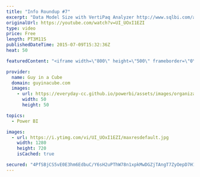 ```yaml
---
title: "Info Roundup #7"
excerpt: "Data Model Size with VertiPaq Analyzer http://www.sqlbi.com/articles/data-model-size-with-vertipaq-analyzer/  Easier to use Web Sample for Power BI Rest APIs https://github.com/PowerBI/getting-started-web-app-asp.net  Refresh for on-premises sources is here! http://blogs.msdn.com/b/powerbi/archive/2015/07/07/refresh-for-on-premises-sources-is-here.aspx"
originalUrl: https://youtube.com/watch?v=UI_UOxI1EZI
type: video
price: Free
length: PT3M11S
publishedDateTime: 2015-07-09T15:32:36Z
heat: 50

featuredContent: "<iframe width=\"800\" height=\"500\" frameborder=\"0\" src=\"https://www.youtube.com/embed/UI_UOxI1EZI\" allow=\"accelerometer; autoplay; encrypted-media; gyroscope; picture-in-picture\" allowfullscreen></iframe>"

provider:
  name: Guy in a Cube
  domain: guyinacube.com
  images:
    - url: https://everyday-cc.github.io/powerbi/assets/images/organizations/guyinacube.com-50x50.jpg
      width: 50
      height: 50

topics:
  - Power BI

images:
  - url: https://i.ytimg.com/vi/UI_UOxI1EZI/maxresdefault.jpg
    width: 1280
    height: 720
    isCached: true

secured: "4PfSBjCS5vE0E3hm6EdbuC/Y6sH2uPThW78n1xpkMwDGZjTAngT7ZyOepD7H1L4kA+rCo7eL5/yWYESXWgRJ0t7garGdokrHLxsoza/XiI3kiSp694MnFdHyvMM/y5Gtu5N1cVu1EOK+GsTj+kQr1F42wIUBg2GOkv0vImov4fsMFQvn8431zajkxIrqS0+n21dNuZqxWwVYkvUGRrVqoZ5UqNqEzwUJdUCnbHQeEQ4AN6HLR/2cx+UCRvuVhsZohZe3jWL24PxIdQ+fLV9jA+5/hmY7iBF2oLNmY+2XdeEyPgQvAN7uXUjq9FQKQeydV3MbTBdJA4x/t0DuyAJ+hIJvTfLleRo8tA9FjkQfWoefwPn+FQ8KWozMVpzRVRyT0Dzy+X+J50isiKChE2qBWFumYQ0vKUxHQaG55IYk65I=;BsQ2XLHaXyjiJv++FsB85g=="
---
```


